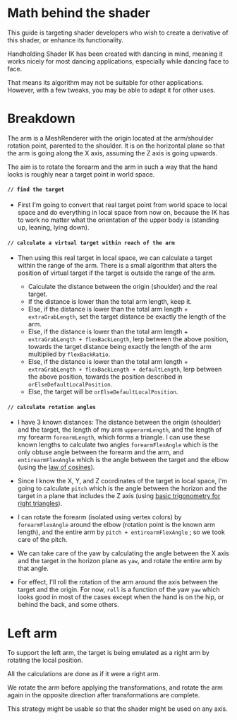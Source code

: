 # Math behind the shader

This guide is targeting shader developers who wish to create a derivative of this shader, or enhance its functionality.

Handholding Shader IK has been created with dancing in mind, meaning it works nicely for most dancing applications, especially while dancing face to face.

That means its algorithm may not be suitable for other applications. However, with a few tweaks, you may be able to adapt it for other uses.

# Breakdown

The arm is a MeshRenderer with the origin located at the arm/shoulder rotation point, parented to the shoulder. It is on the horizontal plane so that the arm is going along the X axis, assuming the Z axis is going upwards.

The aim is to rotate the forearm and the arm in such a way that the hand looks is roughly near a target point in world space.

#### `// find the target`

- First I'm going to convert that real target point from world space to local space and do everything in local space from now on, because the IK has to work no matter what the orientation of the upper body is (standing up, leaning, lying down).

#### `// calculate a virtual target within reach of the arm`

- Then using this real target in local space, we can calculate a target within the range of the arm. There is a small algorithm that alters the position of virtual target if the target is outside the range of the arm.

    - Calculate the distance between the origin (shoulder) and the real target.
    - If the distance is lower than the total arm length, keep it.
    - Else, if the distance is lower than the total arm length + `extraGrabLength`, set the target distance be exactly the length of the arm.
    - Else, if the distance is lower than the total arm length + `extraGrabLength + flexBackLength`, lerp between the above position, towards the target distance being exactly the length of the arm multiplied by `flexBackRatio`.
    - Else, if the distance is lower than the total arm length + `extraGrabLength + flexBackLength + defaultLength`, lerp between the above position, towards the position described in `orElseDefaultLocalPosition`.
    - Else, the target will be `orElseDefaultLocalPosition`.

#### `// calculate rotation angles`

- I have 3 known distances: The distance between the origin (shoulder) and the target, the length of my arm `upperarmLength`, and the length of my forearm `forearmLength`, which forms a triangle. I can use these known lengths to calculate two angles `forearmFlexAngle` which is the only obtuse angle between the forearm and the arm, and `entirearmFlexAngle` which is the angle between the target and the elbow (using the [law of cosines](https://en.wikipedia.org/wiki/Law_of_cosines)).

- Since I know the X, Y, and Z coordinates of the target in local space, I'm going to calculate `pitch` which is the angle between the horizon and the target in a plane that includes the Z axis (using [basic trigonometry for right triangles](https://en.wikipedia.org/wiki/Trigonometric_functions#Right-angled_triangle_definitions)).

- I can rotate the forearm (isolated using vertex colors) by `forearmFlexAngle` around the elbow (rotation point is the known arm length), and the entire arm by `pitch + entirearmFlexAngle` ; so we took care of the pitch.

- We can take care of the yaw by calculating the angle between the X axis and the target in the horizon plane as `yaw`, and rotate the entire arm by that angle.

- For effect, I'll roll the rotation of the arm around the axis between the target and the origin. For now, `roll` is a function of the yaw `yaw` which looks good in most of the cases except when the hand is on the hip, or behind the back, and some others.

# Left arm

To support the left arm, the target is being emulated as a right arm by rotating the local position.

All the calculations are done as if it were a right arm.

We rotate the arm before applying the transformations, and rotate the arm again in the opposite direction after transformations are complete.

This strategy might be usable so that the shader might be used on any axis.

